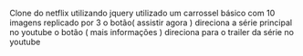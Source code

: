  Clone do netflix utilizando jquery
utilizado um carrossel básico com 10 imagens replicado por 3
o botão( assistir agora )  direciona a série principal no youtube
o botão ( mais informações ) direciona para o trailer da série no youtube


